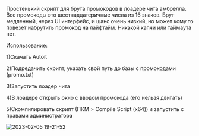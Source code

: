 Простенький скрипт для брута промокодов в лоадере чита амбрелла. Все промокоды это шестнадцатеричные числа из 16 знаков. Брут медленный, через UI интерфейс, и шанс очень низкий, но может кому то повезет набрутить промокод на лайфтайм. Никакой капчи или таймаута нет.

Использование:

  1)Скачать Autoit
  
  2)Подредачить скрипт, указать свой путь до базы с промокодами (promo.txt)

  3)Запустить лоадер чита

  4)В лоадере открыть окно с вводом промокода (его нельзя двигать)

  5)Скомпилировать скрипт (ПКМ > Compile Script (x64)) и запустить с правами администратора

  ![2023-02-05 19-21-52](https://user-images.githubusercontent.com/38525999/216820799-102f780b-7571-4808-96e6-3739366806d0.gif)
